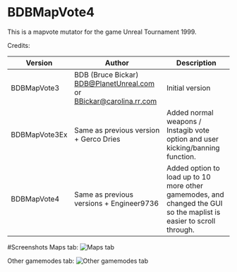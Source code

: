 # BDBMapVote4

This is a mapvote mutator for the game Unreal Tournament 1999.

Credits:

| Version | Author | Description |
| --- | --- | --- |
| BDBMapVote3 | BDB (Bruce Bickar) BDB@PlanetUnreal.com or BBickar@carolina.rr.com | Initial version |
| BDBMapVote3Ex | Same as previous version + Gerco Dries | Added normal weapons / Instagib vote option and user kicking/banning function. |
| BDBMapVote4 | Same as previous versions + Engineer9736 | Added option to load up to 10 more other gamemodes, and changed the GUI so the maplist is easier to scroll through. |

#Screenshots
Maps tab:
![Maps tab](https://github.com/Engineer9736/BDBMapVote4/blob/main/mapvote-maps.png)

Other gamemodes tab:
![Other gamemodes tab](https://github.com/Engineer9736/BDBMapVote4/blob/main/mapvote-othergamemodes.png)
